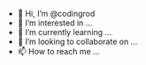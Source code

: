 - 👋 Hi, I’m @codingrod
- 👀 I’m interested in ...
- 🌱 I’m currently learning ...
- 💞️ I’m looking to collaborate on ...
- 📫 How to reach me ...

<!---
codingrod/codingrod is a ✨ special ✨ repository because its `README.md` (this file) appears on your GitHub profile.
You can click the Preview link to take a look at your changes.
--->
